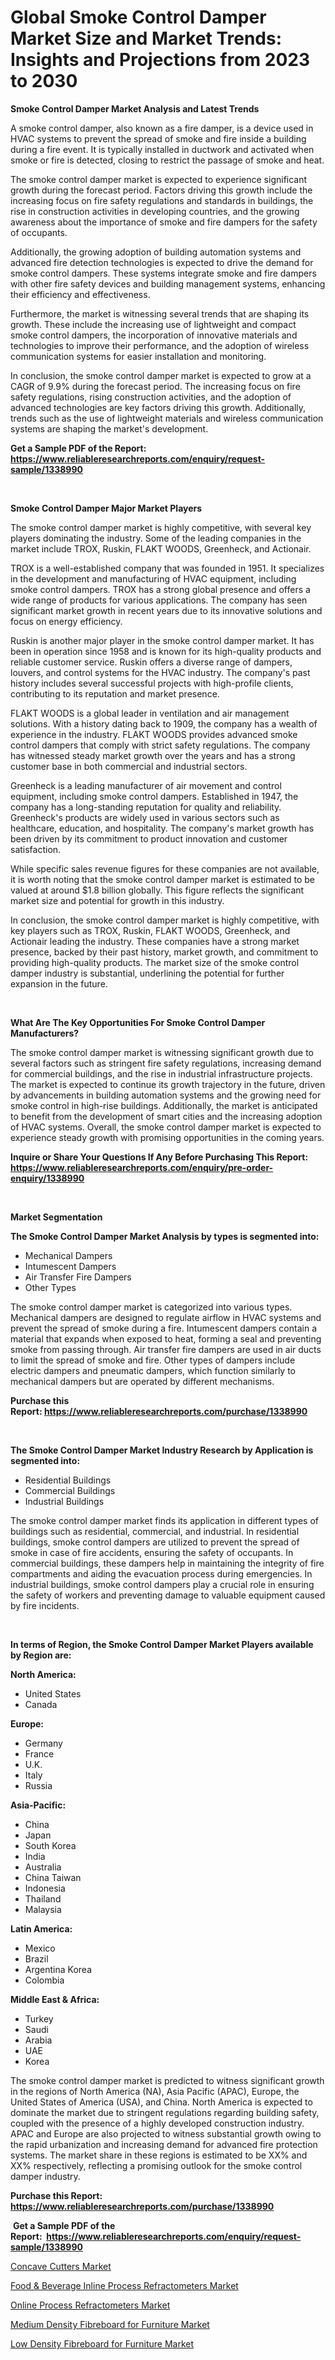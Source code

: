 <p><h1>Global Smoke Control Damper Market Size and Market Trends: Insights and Projections from 2023 to 2030</h1></p><p><strong>Smoke Control Damper Market Analysis and Latest Trends</strong></p>
<p><p>A smoke control damper, also known as a fire damper, is a device used in HVAC systems to prevent the spread of smoke and fire inside a building during a fire event. It is typically installed in ductwork and activated when smoke or fire is detected, closing to restrict the passage of smoke and heat.</p><p>The smoke control damper market is expected to experience significant growth during the forecast period. Factors driving this growth include the increasing focus on fire safety regulations and standards in buildings, the rise in construction activities in developing countries, and the growing awareness about the importance of smoke and fire dampers for the safety of occupants.</p><p>Additionally, the growing adoption of building automation systems and advanced fire detection technologies is expected to drive the demand for smoke control dampers. These systems integrate smoke and fire dampers with other fire safety devices and building management systems, enhancing their efficiency and effectiveness.</p><p>Furthermore, the market is witnessing several trends that are shaping its growth. These include the increasing use of lightweight and compact smoke control dampers, the incorporation of innovative materials and technologies to improve their performance, and the adoption of wireless communication systems for easier installation and monitoring.</p><p>In conclusion, the smoke control damper market is expected to grow at a CAGR of 9.9% during the forecast period. The increasing focus on fire safety regulations, rising construction activities, and the adoption of advanced technologies are key factors driving this growth. Additionally, trends such as the use of lightweight materials and wireless communication systems are shaping the market's development.</p></p>
<p><strong>Get a Sample PDF of the Report:&nbsp; <a href="https://www.reliableresearchreports.com/enquiry/request-sample/1338990">https://www.reliableresearchreports.com/enquiry/request-sample/1338990</a></strong></p>
<p>&nbsp;</p>
<p><strong>Smoke Control Damper Major Market Players</strong></p>
<p><p>The smoke control damper market is highly competitive, with several key players dominating the industry. Some of the leading companies in the market include TROX, Ruskin, FLAKT WOODS, Greenheck, and Actionair.</p><p>TROX is a well-established company that was founded in 1951. It specializes in the development and manufacturing of HVAC equipment, including smoke control dampers. TROX has a strong global presence and offers a wide range of products for various applications. The company has seen significant market growth in recent years due to its innovative solutions and focus on energy efficiency.</p><p>Ruskin is another major player in the smoke control damper market. It has been in operation since 1958 and is known for its high-quality products and reliable customer service. Ruskin offers a diverse range of dampers, louvers, and control systems for the HVAC industry. The company's past history includes several successful projects with high-profile clients, contributing to its reputation and market presence.</p><p>FLAKT WOODS is a global leader in ventilation and air management solutions. With a history dating back to 1909, the company has a wealth of experience in the industry. FLAKT WOODS provides advanced smoke control dampers that comply with strict safety regulations. The company has witnessed steady market growth over the years and has a strong customer base in both commercial and industrial sectors.</p><p>Greenheck is a leading manufacturer of air movement and control equipment, including smoke control dampers. Established in 1947, the company has a long-standing reputation for quality and reliability. Greenheck's products are widely used in various sectors such as healthcare, education, and hospitality. The company's market growth has been driven by its commitment to product innovation and customer satisfaction.</p><p>While specific sales revenue figures for these companies are not available, it is worth noting that the smoke control damper market is estimated to be valued at around $1.8 billion globally. This figure reflects the significant market size and potential for growth in this industry.</p><p>In conclusion, the smoke control damper market is highly competitive, with key players such as TROX, Ruskin, FLAKT WOODS, Greenheck, and Actionair leading the industry. These companies have a strong market presence, backed by their past history, market growth, and commitment to providing high-quality products. The market size of the smoke control damper industry is substantial, underlining the potential for further expansion in the future.</p></p>
<p>&nbsp;</p>
<p><strong>What Are The Key Opportunities For Smoke Control Damper Manufacturers?</strong></p>
<p><p>The smoke control damper market is witnessing significant growth due to several factors such as stringent fire safety regulations, increasing demand for commercial buildings, and the rise in industrial infrastructure projects. The market is expected to continue its growth trajectory in the future, driven by advancements in building automation systems and the growing need for smoke control in high-rise buildings. Additionally, the market is anticipated to benefit from the development of smart cities and the increasing adoption of HVAC systems. Overall, the smoke control damper market is expected to experience steady growth with promising opportunities in the coming years.</p></p>
<p><strong>Inquire or Share Your Questions If Any Before Purchasing This Report: <a href="https://www.reliableresearchreports.com/enquiry/pre-order-enquiry/1338990">https://www.reliableresearchreports.com/enquiry/pre-order-enquiry/1338990</a></strong></p>
<p>&nbsp;</p>
<p><strong>Market Segmentation</strong></p>
<p><strong>The Smoke Control Damper Market Analysis by types is segmented into:</strong></p>
<p><ul><li>Mechanical Dampers</li><li>Intumescent Dampers</li><li>Air Transfer Fire Dampers</li><li>Other Types</li></ul></p>
<p><p>The smoke control damper market is categorized into various types. Mechanical dampers are designed to regulate airflow in HVAC systems and prevent the spread of smoke during a fire. Intumescent dampers contain a material that expands when exposed to heat, forming a seal and preventing smoke from passing through. Air transfer fire dampers are used in air ducts to limit the spread of smoke and fire. Other types of dampers include electric dampers and pneumatic dampers, which function similarly to mechanical dampers but are operated by different mechanisms.</p></p>
<p><strong>Purchase this Report:&nbsp;<a href="https://www.reliableresearchreports.com/purchase/1338990">https://www.reliableresearchreports.com/purchase/1338990</a></strong></p>
<p>&nbsp;</p>
<p><strong>The Smoke Control Damper Market Industry Research by Application is segmented into:</strong></p>
<p><ul><li>Residential Buildings</li><li>Commercial Buildings</li><li>Industrial Buildings</li></ul></p>
<p><p>The smoke control damper market finds its application in different types of buildings such as residential, commercial, and industrial. In residential buildings, smoke control dampers are utilized to prevent the spread of smoke in case of fire accidents, ensuring the safety of occupants. In commercial buildings, these dampers help in maintaining the integrity of fire compartments and aiding the evacuation process during emergencies. In industrial buildings, smoke control dampers play a crucial role in ensuring the safety of workers and preventing damage to valuable equipment caused by fire incidents.</p></p>
<p>&nbsp;</p>
<p><strong>In terms of Region, the Smoke Control Damper Market Players available by Region are:</strong></p>
<p>
    <p> <strong> North America: </strong>
        <ul>
            <li>United States</li>
            <li>Canada</li>
        </ul>
        </p> 
    <p> <strong> Europe: </strong>
        <ul>
            <li>Germany</li>
            <li>France</li>
            <li>U.K.</li>
            <li>Italy</li>
            <li>Russia</li>
        </ul>
        </p> 
    <p> <strong> Asia-Pacific: </strong>
        <ul>
            <li>China</li>
            <li>Japan</li>
            <li>South Korea</li>
            <li>India</li>
            <li>Australia</li>
            <li>China Taiwan</li>
            <li>Indonesia</li>
            <li>Thailand</li>
            <li>Malaysia</li>
        </ul>
        </p> 
    <p> <strong> Latin America: </strong>
        <ul>
            <li>Mexico</li>
            <li>Brazil</li>
            <li>Argentina Korea</li>
            <li>Colombia</li>
        </ul>
        </p> 
    <p> <strong> Middle East & Africa: </strong>
        <ul>
            <li>Turkey</li>
            <li>Saudi</li>
            <li>Arabia</li>
            <li>UAE</li>
            <li>Korea</li>
        </ul>
    </p>
    </p>
<p><p>The smoke control damper market is predicted to witness significant growth in the regions of North America (NA), Asia Pacific (APAC), Europe, the United States of America (USA), and China. North America is expected to dominate the market due to stringent regulations regarding building safety, coupled with the presence of a highly developed construction industry. APAC and Europe are also projected to witness substantial growth owing to the rapid urbanization and increasing demand for advanced fire protection systems. The market share in these regions is estimated to be XX% and XX% respectively, reflecting a promising outlook for the smoke control damper industry.</p></p>
<p><strong>Purchase this Report: <a href="https://www.reliableresearchreports.com/purchase/1338990">https://www.reliableresearchreports.com/purchase/1338990</a></strong></p>
<p>&nbsp;<strong>Get a Sample PDF of the Report:&nbsp;&nbsp;<a href="https://www.reliableresearchreports.com/enquiry/request-sample/1338990">https://www.reliableresearchreports.com/enquiry/request-sample/1338990</a></strong></p>
<p><strong></strong></p>
<p><p><a href="https://medium.com/@tyreldooley/concave-cutters-market-share-evolution-and-market-growth-trends-2023-2030-9a17d3a80ae9">Concave Cutters Market</a></p><p><a href="https://www.linkedin.com/pulse/food-amp-beverage-inline-process-refractometers-market-size-growth-iye5f/">Food & Beverage Inline Process Refractometers Market</a></p><p><a href="https://www.linkedin.com/pulse/online-process-refractometers-market-research-shktf/">Online Process Refractometers Market</a></p><p><a href="https://github.com/aliciawhite5576/Market-Research-Report-List-1/blob/main/medium-density-fibreboard-for-furniture-market.md">Medium Density Fibreboard for Furniture Market</a></p><p><a href="https://github.com/marloy8/Market-Research-Report-List-1/blob/main/low-density-fibreboard-for-furniture-market.md">Low Density Fibreboard for Furniture Market</a></p></p>